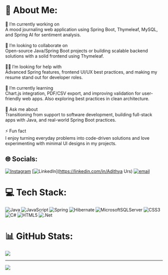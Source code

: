 # 💫 About Me:
🎯 I’m currently working on<br>A mood journaling web application using Spring Boot, Thymeleaf, MySQL, and Spring AI for sentiment analysis.<br><br>🤝 I’m looking to collaborate on<br>Open-source Java/Spring Boot projects or building scalable backend solutions with a solid frontend using Thymeleaf.<br><br>🙋‍♂️ I’m looking for help with<br>Advanced Spring features, frontend UI/UX best practices, and making my resume stand out for developer roles.<br><br>🌱 I’m currently learning<br>Chart.js integration, PDF/CSV export, and improving validation for user-friendly web apps. Also exploring best practices in clean architecture.<br><br>💬 Ask me about<br>Transitioning from support to software development, building full-stack apps with Java, and real-world Spring Boot practices.<br><br>⚡ Fun fact<br>I enjoy turning everyday problems into code-driven solutions and love experimenting with minimal UI designs in my projects.


## 🌐 Socials:
[![Instagram](https://img.shields.io/badge/Instagram-%23E4405F.svg?logo=Instagram&logoColor=white)](https://instagram.com/adithya_urs) [![LinkedIn](https://img.shields.io/badge/LinkedIn-%230077B5.svg?logo=linkedin&logoColor=white)](https://linkedin.com/in/Adithya Urs) [![email](https://img.shields.io/badge/Email-D14836?logo=gmail&logoColor=white)](mailto:adithyasubramanyarajeurs2001@gmail.com) 

# 💻 Tech Stack:
![Java](https://img.shields.io/badge/java-%23ED8B00.svg?style=for-the-badge&logo=openjdk&logoColor=white) ![JavaScript](https://img.shields.io/badge/javascript-%23323330.svg?style=for-the-badge&logo=javascript&logoColor=%23F7DF1E) ![Spring](https://img.shields.io/badge/spring-%236DB33F.svg?style=for-the-badge&logo=spring&logoColor=white) ![Hibernate](https://img.shields.io/badge/Hibernate-59666C?style=for-the-badge&logo=Hibernate&logoColor=white) ![MicrosoftSQLServer](https://img.shields.io/badge/Microsoft%20SQL%20Server-CC2927?style=for-the-badge&logo=microsoft%20sql%20server&logoColor=white) ![CSS3](https://img.shields.io/badge/css3-%231572B6.svg?style=for-the-badge&logo=css3&logoColor=white) ![C#](https://img.shields.io/badge/c%23-%23239120.svg?style=for-the-badge&logo=csharp&logoColor=white) ![HTML5](https://img.shields.io/badge/html5-%23E34F26.svg?style=for-the-badge&logo=html5&logoColor=white) ![.Net](https://img.shields.io/badge/.NET-5C2D91?style=for-the-badge&logo=.net&logoColor=white)
# 📊 GitHub Stats:
![](https://nirzak-streak-stats.vercel.app/?user=AdithyaUrs&theme=dark&hide_border=false)<br/>

---
[![](https://visitcount.itsvg.in/api?id=AdithyaUrs&icon=0&color=0)](https://visitcount.itsvg.in)

<!-- Proudly created with GPRM ( https://gprm.itsvg.in ) -->
